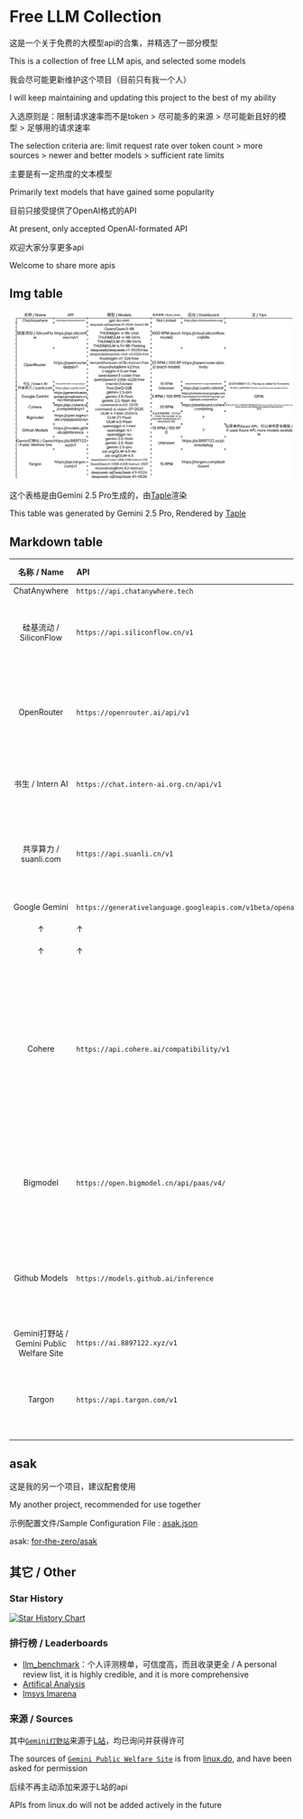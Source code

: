# Free LLM Collection

这是一个关于免费的大模型api的合集，并精选了一部分模型

This is a collection of free LLM apis, and selected some models

我会尽可能更新维护这个项目（目前只有我一个人）

I will keep maintaining and updating this project to the best of my ability

入选原则是：限制请求速率而不是token > 尽可能多的来源 > 尽可能新且好的模型 > 足够用的请求速率

The selection criteria are: limit request rate over token count > more sources > newer and better models > sufficient rate limits

主要是有一定热度的文本模型

Primarily text models that have gained some popularity

目前只接受提供了OpenAI格式的API

At present, only accepted OpenAI-formated API

欢迎大家分享更多api

Welcome to share more apis

## Img table

![](Taple.png)

这个表格是由Gemini 2.5 Pro生成的，由[Taple](https://ftz-tools.netlify.app/taple/index.html)渲染

This table was generated by Gemini 2.5 Pro, Rendered by [Taple](https://ftz-tools.netlify.app/taple/index.html)

## Markdown table

| 名称 / Name                              | API                                                       | 模型 / Models                                                                                                                                                                                                                               | 请求速率 / Rate Limits                                                               | 后台 / Dashboard                                                                        | 注 / Tips                                                                                                            |
|:--------------------------------------:|:--------------------------------------------------------- |:-----------------------------------------------------------------------------------------------------------------------------------------------------------------------------------------------------------------------------------------:|:--------------------------------------------------------------------------------:|:------------------------------------------------------------------------------------- |:------------------------------------------------------------------------------------------------------------------- |
| ChatAnywhere                           | `https://api.chatanywhere.tech`                           | `gpt-4o-mini`                                                                                                                                                                                                                             | Not Limited                                                                      | `https://api.chatanywhere.org/`                                                       |                                                                                                                     |
| 硅基流动 / SiliconFlow                     | `https://api.siliconflow.cn/v1`                           | `deepseek-ai/DeepSeek-R1-0528-Qwen3-8B` `Qwen/Qwen3-8B`  `THUDM/glm-4-9b-chat``THUDM/GLM-4-9B-0414``THUDM/GLM-Z1-9B-0414` `THUDM/GLM-4.1V-9B-Thinking`                                                                                    | 1000 RPM (each model)                                                            | `https://cloud.siliconflow.cn/bills`                                                  |                                                                                                                     |
| OpenRouter                             | `https://openrouter.ai/api/v1`                            | `deepseek/deepseek-r1-0528:free` `deepseek/deepseek-chat-v3-0324:free` `thudm/glm-z1-32b:free` `tencent/hunyuan-a13b-instruct:free` `moonshotai/kimi-k2:free` `z-ai/glm-4.5-air:free` `qwen/qwen3-coder:free` `qwen/qwen3-235b-a22b:free` | 20 RPM / 200 RPD (each model)                                                    | `https://openrouter.ai/activity`                                                      |                                                                                                                     |
| 书生 / Intern AI                         | `https://chat.intern-ai.org.cn/api/v1`                    | `internlm3-latest`                                                                                                                                                                                                                        | 10 RPM                                                                           | `https://internlm.intern-ai.org.cn/api/callDetail`                                    | 密钥有效期6个月 / The key is vailed for 6 months                                                                           |
| 共享算力 / suanli.com                      | `https://api.suanli.cn/v1`                                | `free:QwQ-32B`                                                                                                                                                                                                                            | Unknown                                                                          | `https://api.suanli.cn/detail`                                                        | 算力由他人设备共享提供 / Shared computing by other people's devices                                                            |
| Google Gemini                          | `https://generativelanguage.googleapis.com/v1beta/openai` | `gemini-2.5-pro`                                                                                                                                                                                                                          | 5 RPM / 100 RPD                                                                  | `https://console.cloud.google.com/apis/api/generativelanguage.googleapis.com/metrics` | GFW                                                                                                                 |
| ↑                                      | ↑                                                         | `gemini-2.5-flash`                                                                                                                                                                                                                        | 10 RPM / 250 RPD                                                                 | ↑                                                                                     |                                                                                                                     |
| ↑                                      | ↑                                                         | `gemini-2.5-flash-lite`                                                                                                                                                                                                                   | 15 RPM / 1000 RPD                                                                | ↑                                                                                     |                                                                                                                     |
| Cohere                                 | `https://api.cohere.ai/compatibility/v1`                  | `command-a-03-2025` `command-a-vision-07-2025`                                                                                                                                                                                            | 20 RPM                                                                           | `https://dashboard.cohere.com/billing`                                                | 绑定支付方式可以使用速率限制跟宽松的Production Key / Binding payment methods can use rate limiting and relaxed Production Key<br/>GFW |
| Bigmodel                               | `https://open.bigmodel.cn/api/paas/v4/`                   | `GLM-4-Flash-250414` `GLM-Z1-Flash` `GLM-4.5-Flash`                                                                                                                                                                                       | 只有并发数限制（均为30） / Only the number of concurrent transactions is limited (both 30). | ?                                                                                     |                                                                                                                     |
| Github Models                          | `https://models.github.ai/inference`                      | `openai/gpt-4.1-mini` `openai/gpt-4.1` `openai/gpt-4o`                                                                                                                                                                                    | 15 RPM / 150 RPD                                                                 | ?                                                                                     | 如果使用Azure API，可以使用更多模型 / If used Azure API, more models available                                                   |
| Gemini打野站 / Gemini Public Welfare Site | `https://ai.8897122.xyz/v1`                               | `gemini-2.0-flash` `gemini-2.5-flash` `gemini-2.5-pro`                                                                                                                                                                                    | Unknown                                                                          | `https://ai.8897122.xyz/console/log`                                                  |                                                                                                                     |
| Targon                                 | `https://api.targon.com/v1`                               | `zai-org/GLM-4.5-Air` `zai-org/GLM-4.5` `Qwen/Qwen3-Coder-480B-A35B-Instruct-FP8` `Qwen/Qwen3-235B-A22B-Instruct-2507` `moonshotai/Kimi-K2-Instruct` `deepseek-ai/DeepSeek-V3-0324` `deepseek-ai/DeepSeek-R1-0528`                        | 15 RPM                                                                           | `https://targon.com/dashboard`                                                        |                                                                                                                     |

## asak

这是我的另一个项目，建议配套使用

My another project, recommended for use together

示例配置文件/Sample Configuration File : [asak.json](asak.json)

asak: [for-the-zero/asak](https://github.com/for-the-zero/asak)

## 其它 / Other

### Star History

[![Star History Chart](https://api.star-history.com/svg?repos=for-the-zero/Free-LLM-Collection&type=Date)](https://www.star-history.com/#for-the-zero/Free-LLM-Collection&Date)

### 排行榜 / Leaderboards

- [llm_benchmark](https://github.com/malody2014/llm_benchmark)：个人评测榜单，可信度高，而且收录更全 / A personal review list, it is highly credible, and it is more comprehensive
- [Artifical Analysis](https://artificialanalysis.ai/leaderboards/models)
- [lmsys lmarena](https://lmarena.ai/leaderboard)

### 来源 / Sources

其中[`Gemini打野站`](https://linux.do/t/topic/826787)来源于[L站](https://linux.do)，均已询问并获得许可

The sources of [`Gemini Public Welfare Site`](https://linux.do/t/topic/826787) is from [linux.do](https://linux.do), and have been asked for permission

后续不再主动添加来源于L站的api

APIs from linux.do will not be added actively in the future
